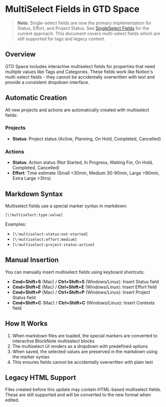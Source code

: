 # MultiSelect Fields in GTD Space

> **Note**: Single-select fields are now the primary implementation for Status, Effort, and Project Status. See [SingleSelect Fields](singleselect-fields.md) for the current approach. This document covers multi-select fields which are still supported for tags and legacy content.

## Overview
GTD Space includes interactive multiselect fields for properties that need multiple values like Tags and Categories. These fields work like Notion's multi-select fields - they cannot be accidentally overwritten with text and provide a consistent dropdown interface.

## Automatic Creation
All new projects and actions are automatically created with multiselect fields:

### Projects
- **Status**: Project status (Active, Planning, On Hold, Completed, Cancelled)

### Actions  
- **Status**: Action status (Not Started, In Progress, Waiting For, On Hold, Completed, Cancelled)
- **Effort**: Time estimate (Small <30min, Medium 30-90min, Large >90min, Extra Large >3hrs)

## Markdown Syntax
Multiselect fields use a special marker syntax in markdown:
```
[\!multiselect:type:value]
```

Examples:
- `[\!multiselect:status:not-started]`
- `[\!multiselect:effort:medium]`
- `[\!multiselect:project-status:active]`

## Manual Insertion
You can manually insert multiselect fields using keyboard shortcuts:

- **Cmd+Shift+S** (Mac) / **Ctrl+Shift+S** (Windows/Linux): Insert Status field
- **Cmd+Shift+E** (Mac) / **Ctrl+Shift+E** (Windows/Linux): Insert Effort field  
- **Cmd+Shift+P** (Mac) / **Ctrl+Shift+P** (Windows/Linux): Insert Project Status field
- **Cmd+Shift+C** (Mac) / **Ctrl+Shift+C** (Windows/Linux): Insert Contexts field

## How It Works
1. When markdown files are loaded, the special markers are converted to interactive BlockNote multiselect blocks
2. The multiselect UI renders as a dropdown with predefined options
3. When saved, the selected values are preserved in the markdown using the marker syntax
4. This ensures fields cannot be accidentally overwritten with plain text

## Legacy HTML Support
Files created before this update may contain HTML-based multiselect fields. These are still supported and will be converted to the new format when edited.
